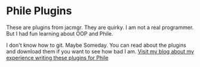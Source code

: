 Phile Plugins
============

These are plugins from jacmgr.  They are quirky.  I am not a real programmer.  But I had fun learning about OOP and Phile.

I don't know how to git. Maybe Someday.  You can read about the plugins and download them if you want to see how bad I am.  [Visit my blog about my experience writing these plugins for Phile](http://www.jhinline.com/philecms/three)


